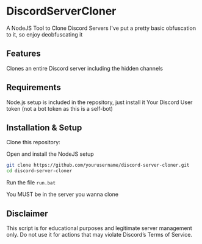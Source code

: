 # DiscordServerCloner
A NodeJS Tool to Clone Discord Servers
I've put a pretty basic obfuscation to it, so enjoy deobfuscating it
## Features
Clones an entire Discord server including the hidden channels
## Requirements
Node.js setup is included in the repository, just install it
Your Discord User token (not a bot token as this is a self-bot)
## Installation & Setup
Clone this repository:

Open and install the NodeJS setup

```bash
git clone https://github.com/yourusername/discord-server-cloner.git
cd discord-server-cloner
```

Run the file ``run.bat``

You MUST be in the server you wanna clone

## Disclaimer
This script is for educational purposes and legitimate server management only. Do not use it for actions that may violate Discord’s Terms of Service.
